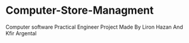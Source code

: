 # Computer-Store-Managment
Computer software Practical Engineer Project
Made By Liron Hazan And Kfir Argental
